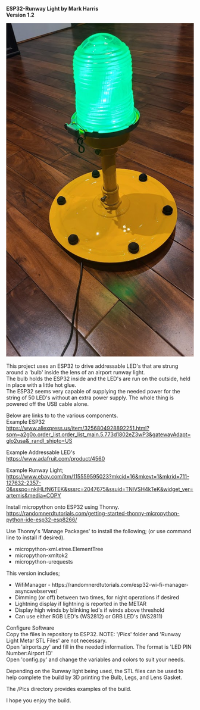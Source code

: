 <b>ESP32-Runway Light by Mark Harris<br>
Version 1.2 </b><p>

![alt text](https://github.com/markyharris/MicroPython-Projects/blob/main/ESP32%20Runway%20Light/Pics/Runway%20Light%206.jpg?raw=true)
        
This project uses an ESP32 to drive addressable LED's that are strung around a 'bulb' inside the lens of an airport runway light.<br>
The bulb holds the ESP32 inside and the LED's are run on the outside, held in place with a little hot glue.<br>
The ESP32 seems very capable of supplying the needed power for the string of 50 LED's without an extra power supply. The whole thing is powered off 
the USB cable alone.<p>
  
Below are links to to the various components.<br>
 Example ESP32<br>
   https://www.aliexpress.us/item/3256804928892251.html?spm=a2g0o.order_list.order_list_main.5.773d1802eZ3wP3&gatewayAdapt=glo2usa&_randl_shipto=US<p>
           
 Example Addressable LED's<br>
   https://www.adafruit.com/product/4560<p>

 Example Runway Light;<br>
   https://www.ebay.com/itm/115559595023?mkcid=16&mkevt=1&mkrid=711-127632-2357-0&ssspo=nkjHLfN6TEK&sssrc=2047675&ssuid=TNlVSH4kTeK&widget_ver=artemis&media=COPY<p>

Install micropython onto ESP32 using Thonny.<br>
   https://randomnerdtutorials.com/getting-started-thonny-micropython-python-ide-esp32-esp8266/<p>

Use Thonny's 'Manage Packages' to install the following; (or use command line to install if desired).<br>
 <ul>
   <li>micropython-xml.etree.ElementTree<br>
   <li>micropython-xmltok2<br>
   <li>micropython-urequests
 </ul><p>

This version includes;<br>
 <ul>
   <li>WifiManager - https://randomnerdtutorials.com/esp32-wi-fi-manager-asyncwebserver/<br>
   <li>Dimming (or off) between two times, for night operations if desired<br>
   <li>Lightning display if lightning is reported in the METAR<br>
   <li>Display high winds by blinking led's if winds above threshold<br>
   <li>Can use either RGB LED's (WS2812) or GRB LED's (WS2811)
  </ul><p>

Configure Software<br>
Copy the files in repository to ESP32. NOTE: '/Pics' folder and 'Runway Light Metar STL Files' are not necessary.<br>
Open 'airports.py' and fill in the needed information. The format is 'LED PIN Number:Airport ID'<br>
Open 'config.py' and change the variables and colors to suit your needs.<p>

Depending on the Runway light being used, the STL files can be used to help complete the build by 3D printing the Bulb, Legs, and Lens Gasket.<p>
    
The /Pics directory provides examples of the build.<p>
        
I hope you enjoy the build.
    
